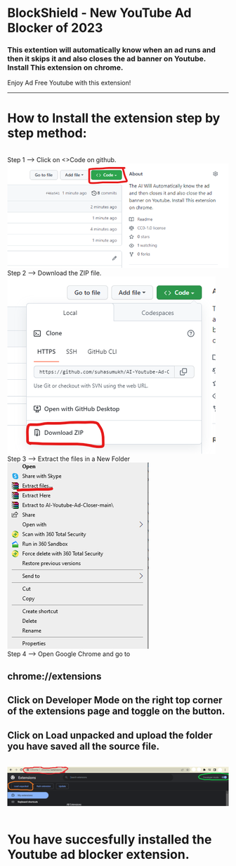 # BlockShield - New YouTube Ad Blocker of 2023
### This extention will automatically know when an ad runs and then it skips it and also closes the ad banner on Youtube. Install This extension on chrome.
Enjoy Ad Free Youtube with this extension!
 
<hr>  

# How to Install the extension step by step method:
<br>
Step 1 --> Click on <>Code on github.
<br>
<img src="./images/step1.png">
<br>
Step 2 --> Download the ZIP file.
<br>
<img src="./images/step2.png">
<br>
Step 3 --> Extract the files in a New Folder
<br>
<img src="./images/step3.png">
<br>
Step 4 --> 
Open Google Chrome and go to 

## chrome://extensions  
## Click on Developer Mode on the right top corner of the extensions page and toggle on the button. 
## Click on Load unpacked and upload the folder you have saved all the source file.
<br>
<img src="./images/step4.png">     
<br>
<br>
 
# You have succesfully installed the Youtube ad blocker extension. 
